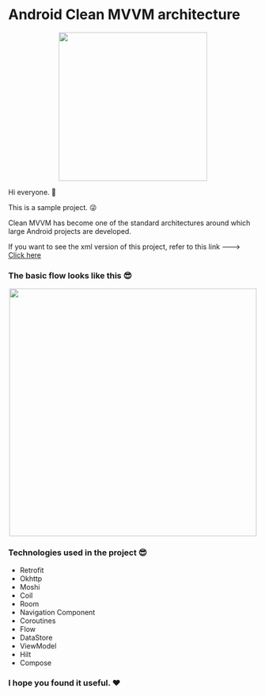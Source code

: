 # Android Clean MVVM architecture

<p align="center">
 <img src='https://user-images.githubusercontent.com/45559398/172485205-6fa4e496-4661-49ff-90f1-7bacf2ea529a.gif' width='300'>
</p>

Hi everyone. 🧍‍

This is a sample project. 😜

Clean MVVM has become one of the standard architectures around which large Android projects are developed.

If you want to see the xml version of this project, refer to this link --->  [Click here](https://github.com/javacl/xml-about-me)

### The basic flow looks like this 😎

<p align="center">
 <img src='https://user-images.githubusercontent.com/45559398/172233712-a350738b-453d-415d-a9e2-71838dad82d5.png' width='500'>
</p>

### Technologies used in the project 😎
   * Retrofit
   * Okhttp
   * Moshi
   * Coil
   * Room
   * Navigation Component
   * Coroutines
   * Flow
   * DataStore
   * ViewModel
   * Hilt
   * Compose

### I hope you found it useful. ❤️
